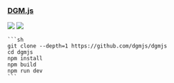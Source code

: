 ### [DGM.js](https://github.com/dgmjs/dgmjs)

![](https://img.shields.io/github/license/dgmjs/dgmjs) [![](https://img.shields.io/github/last-commit/scillidan/dgmjs/main)](https://github.com/scillidan/dgmjs)

````{tab} From source
```sh
git clone --depth=1 https://github.com/dgmjs/dgmjs
cd dgmjs
npm install
npm build
npm run dev
```
````